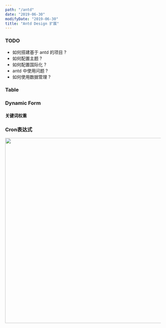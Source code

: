 ```yaml
---
path: "/antd"
date: "2019-06-30"
modifyDate: "2019-06-30"
title: "Antd Design 扩展"
---
```


<!-- ![图片](https://images.unsplash.com/photo-1531536449196-f026e2317680?ixlib=rb-1.2.1&ixid=eyJhcHBfaWQiOjEyMDd9&auto=format&fit=crop&w=1575&q=80) -->


### TODO
<a name="TODO"></a>
- 如何搭建基于 antd 的项目 ?
- 如何配置主题 ?
- 如何配置国际化 ?
- antd 中使用问题 ?
- 如何使用数据管理 ?

<ant-divider></ant-divider>

### Table
<a name="Table"></a>

<antd-table></antd-table>

<ant-divider></ant-divider>

### Dynamic Form
<a name="Dynamic Form"></a>
<dynamic-input></dynamic-input>

#### 关键词权重
<keyword-weight value="Good=10&(Good+Study), Day&Day=1&Up, Leave=3&Us&(Get+Out)"></keyword-weight>

<ant-divider></ant-divider>

### Cron表达式
<a name="Cron表达式"></a>
<cron-expression></cron-expression>

<ant-divider></ant-divider>
<img src="https://images.unsplash.com/photo-1433954558247-ba7696b9af19?ixlib=rb-1.2.1&ixid=eyJhcHBfaWQiOjEyMDd9&auto=format&fit=crop&w=668&q=80" width="600" />